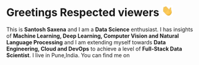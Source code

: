 # Greetings Respected viewers <img src="https://github.com/AsadAzam/AsadAzam/blob/master/wave.gif" width="30px">

This is **Santosh Saxena** and I am a **Data Science** enthusiast. I has insights of **Machine Learning, Deep Learning, Computer Vision and Natural Language Processing** and I am extending myself towards **Data Engineering, Cloud and DevOps** to achieve a level of **Full-Stack Data Scientist**. I live in Pune,India. You can find me on 
